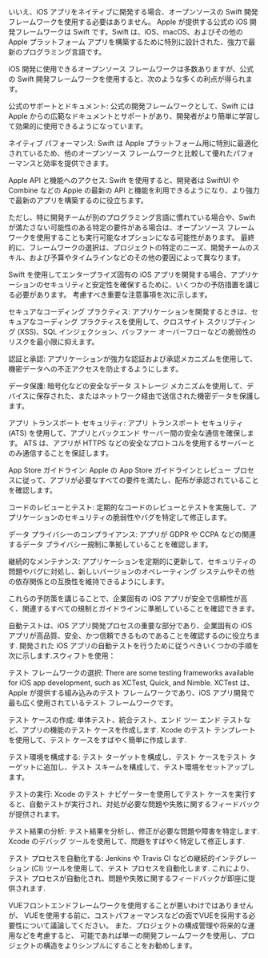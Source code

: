 いいえ、iOS アプリをネイティブに開発する場合、オープンソースの Swift 開発フレームワークを使用する必要はありません。 Apple が提供する公式の iOS 開発フレームワークは Swift です。Swift は、iOS、macOS、およびその他の Apple プラットフォーム アプリを構築するために特別に設計された、強力で最新のプログラミング言語です。

iOS 開発に使用できるオープンソース フレームワークは多数ありますが、公式の Swift 開発フレームワークを使用すると、次のような多くの利点が得られます。

公式のサポートとドキュメント: 公式の開発フレームワークとして、Swift には Apple からの広範なドキュメントとサポートがあり、開発者がより簡単に学習して効果的に使用できるようになっています。

ネイティブ パフォーマンス: Swift は Apple プラットフォーム用に特別に最適化されているため、他のオープンソース フレームワークと比較して優れたパフォーマンスと効率を提供できます。

Apple API と機能へのアクセス: Swift を使用すると、開発者は SwiftUI や Combine などの Apple の最新の API と機能を利用できるようになり、より強力で最新のアプリを構築するのに役立ちます。

ただし、特に開発チームが別のプログラミング言語に慣れている場合や、Swift が満たさない可能性のある特定の要件がある場合は、オープンソース フレームワークを使用することも実行可能なオプションになる可能性があります。 最終的に、フレームワークの選択は、プロジェクトの特定のニーズ、開発チームのスキル、および予算やタイムラインなどのその他の要因によって異なります。


Swift を使用してエンタープライズ固有の iOS アプリを開発する場合、アプリケーションのセキュリティと安定性を確保するために、いくつかの予防措置を講じる必要があります。 考慮すべき重要な注意事項を次に示します。

セキュアなコーディング プラクティス: アプリケーションを開発するときは、セキュアなコーディング プラクティスを使用して、クロスサイト スクリプティング (XSS)、SQL インジェクション、バッファー オーバーフローなどの脆弱性のリスクを最小限に抑えます。

認証と承認: アプリケーションが強力な認証および承認メカニズムを使用して、機密データへの不正アクセスを防止するようにします。

データ保護: 暗号化などの安全なデータ ストレージ メカニズムを使用して、デバイスに保存された、またはネットワーク経由で送信された機密データを保護します。

アプリ トランスポート セキュリティ: アプリ トランスポート セキュリティ (ATS) を使用して、アプリとバックエンド サーバー間の安全な通信を確保します。 ATS は、アプリが HTTPS などの安全なプロトコルを使用するサーバーとのみ通信することを保証します。

App Store ガイドライン: Apple の App Store ガイドラインとレビュー プロセスに従って、アプリが必要なすべての要件を満たし、配布が承認されていることを確認します。

コードのレビューとテスト: 定期的なコードのレビューとテストを実施して、アプリケーションのセキュリティの脆弱性やバグを特定して修正します。

データ プライバシーのコンプライアンス: アプリが GDPR や CCPA などの関連するデータ プライバシー規制に準拠していることを確認します。

継続的なメンテナンス: アプリケーションを定期的に更新して、セキュリティの問題やバグに対処し、新しいバージョンのオペレーティング システムやその他の依存関係との互換性を維持できるようにします。

これらの予防策を講じることで、企業固有の iOS アプリが安全で信頼性が高く、関連するすべての規制とガイドラインに準拠していることを確認できます。





自動テストは、iOS アプリ開発プロセスの重要な部分であり、企業固有の iOS アプリが高品質、安全、かつ信頼できるものであることを確認するのに役立ちます. 開発された iOS アプリの自動テストを行うために従うべきいくつかの手順を次に示します.スウィフトを使用：

テスト フレームワークの選択: There are some testing frameworks available for iOS app development, such as XCTest, Quick, and Nimble. XCTest は、Apple が提供する組み込みのテスト フレームワークであり、iOS アプリ開発で最も広く使用されているテスト フレームワークです。

テスト ケースの作成: 単体テスト、統合テスト、エンド ツー エンド テストなど、アプリの機能のテスト ケースを作成します. Xcode のテスト テンプレートを使用して、テスト ケースをすばやく簡単に作成します.

テスト環境を構成する: テスト ターゲットを構成し、テスト ケースをテスト ターゲットに追加し、テスト スキームを構成して、テスト環境をセットアップします。

テストの実行: Xcode のテスト ナビゲーターを使用してテスト ケースを実行すると、自動テストが実行され、対処が必要な問題や失敗に関するフィードバックが提供されます。

テスト結果の分析: テスト結果を分析し、修正が必要な問題や障害を特定します. Xcode のデバッグ ツールを使用して、問題をすばやく特定して修正します.

テスト プロセスを自動化する: Jenkins や Travis CI などの継続的インテグレーション (CI) ツールを使用して、テスト プロセスを自動化します. これにより、テスト プロセスが自動化され、問題や失敗に関するフィードバックが即座に提供されます.


VUEフロントエンドフレームワークを使用することが悪いわけではありませんが、
VUEを使用する前に、コストパフォーマンスなどの面でVUEを採用する必要性について議論してください。
また、プロジェクトの構成管理や将来的な運用などを考慮すると、
可能であれば単一の開発フレームワークを使用し、プロジェクトの構造をよりシンプルにすることをお勧めします。
